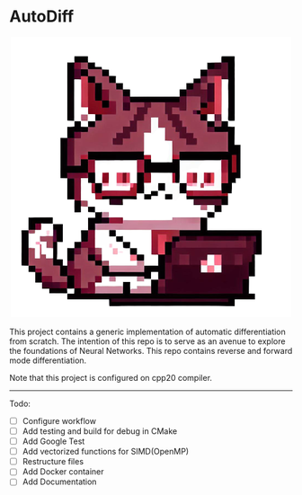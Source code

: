 # AutoDiff

<p align="center">
  <img src="img/AutoDiffLogo.png" alt="Image">
</p>

This project contains a generic implementation of automatic differentiation
from scratch. The intention of this repo is to serve as an avenue to explore
the foundations of Neural Networks. This repo contains reverse and forward
mode differentiation.

Note that this project is configured on cpp20 compiler.

---

Todo:

- [ ] Configure workflow
- [ ] Add testing and build for debug in CMake
- [ ] Add Google Test
- [ ] Add vectorized functions for SIMD(OpenMP)
- [ ] Restructure files
- [ ] Add Docker container
- [ ] Add Documentation
